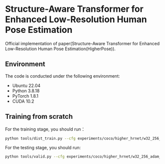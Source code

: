 # Structure-Aware Transformer for Enhanced Low-Resolution Human Pose Estimation
Official implementation of paper(Structure-Aware Transformer for Enhanced Low-Resolution Human Pose Estimation(HigherPose)).

## Environment

The code is conducted under the following environment:

* Ubuntu 22.04
* Python 3.8.18
* PyTorch 1.8.1
* CUDA 10.2

## Training from scratch
For the training stage, you should run：
```bash
python tools/dist_train.py --cfg experiments/coco/higher_hrnet/w32_256_adam_lr1e-3.yaml
```
For the testing stage, you should run:
```bash
python tools/valid.py --cfg experiments/coco/higher_hrnet/w32_256_adam_lr1e-3.yaml
```
